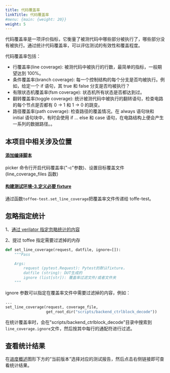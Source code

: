 ```yaml
---
title: 代码覆盖率
linkTitle: 代码覆盖率
#menu: {main: {weight: 20}}
weight: 5
---
```


代码覆盖率是一项评价指标，它衡量了被测代码中哪些部分被执行了，哪些部分没有被执行。通过统计代码覆盖率，可以评估测试的有效性和覆盖程度。

代码覆盖率包括：

- 行覆盖率(line coverage): 被测代码中被执行的行数，最简单的指标，一般期望达到 100%。
- 条件覆盖率(branch coverage): 每一个控制结构的每个分支是否均被执行。例如，给定一个 if 语句，其 true 和 false 分支是否均被执行？
- 有限状态机覆盖率(fsm coverage): 状态机所有状态是否都达到过。
- 翻转覆盖率(toggle coverage): 统计被测代码中被执行的翻转语句，检查电路的每个节点是否都有 0 -> 1 和 1 -> 0 的跳变。
- 路径覆盖率(path coverage): 检查路径的覆盖情况。在 always 语句块和 initial 语句块中，有时会使用 if ... else 和 case 语句，在电路结构上便会产生一系列的数据路径。。

## 本项目中相关涉及位置

#### [添加编译脚本](https://open-verify.cc/UnityChipForXiangShan/docs/03_add_test/01_build_script/)

picker 命令行开启代码覆盖率("-c"参数)、设置目标覆盖文件(line_coverage_files 函数)

#### [构建测试环境-3.定义必要 fixture](https://open-verify.cc/UnityChipForXiangShan/docs/03_add_test/02_build_env/)

通过函数`toffee-test.set_line_coverage`把覆盖率文件传递给 toffe-test。

## 忽略指定统计

1、[通过 verilator 指定忽略统计的内容](https://veripool.org/guide/latest/exe_verilator.html#configuration-files)

2、提过 toffee 指定需要过滤掉的内存

```python
def set_line_coverage(request, datfile, ignore=[]):
    """Pass

    Args:
        request (pytest.Request): Pytest的默认fixture，
        datfile (string): DUT生成的
        ignore (list[str]): 覆盖率过滤文件/或者文件夹
    """
```

ignore 参数可以指定在覆盖率文件中需要过滤掉的内容，例如：

```python
...
set_line_coverage(request, coverage_file,
                  get_root_dir("scripts/backend_ctrlblock_decode"))
```

在统计覆盖率时，会在"scripts/backend_ctrlblock_decode"目录中搜索到`line_coverage.ignore`文件，然后按其中每行的通配符进行过滤。

## 查看统计结果

在[进度概述](https://open-verify.cc/UnityChipForXiangShan/docs/)图形下方的“当前版本”选择对应的测试报告，然后点击右侧链接即可查看统计结果。

